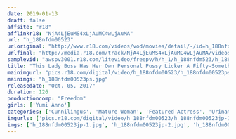 ```yaml
---
date: 2019-01-13
draft: false
affsite: "r18"
afflinkr18: "NjA4LjEuMS4xLjAuMC4wLjAuMA"
url: "h_188nfdm00523"
urloriginal: "http://www.r18.com/videos/vod/movies/detail/-/id=h_188nfdm00523"
urlfinal: "http://media.r18.com/track/NjA4LjEuMS4xLjAuMC4wLjAuMA/videos/vod/movies/detail/-/id=h_188nfdm00523"
samplevid: "awspv3001.r18.com/litevideo/freepv/h/h_1/h_188nfdm523/h_188nfdm523_dmb_w.mp4"
title: "This Lady Boss Has Her Own Personal Pussy Licker A Fifty-Something Lady Is Making Him Lick Her Unwashed Pussy To Her Heart's Content Yumi Anno"
mainimgurl: "pics.r18.com/digital/video/h_188nfdm00523/h_188nfdm00523ps.jpg"
mainimgs: "h_188nfdm00523ps.jpg"
releasedate: "Oct. 05, 2017"
duration: 126
productioncomp: "Freedom"
girls: ['Yumi Anno']
categories: ['Cunnilingus', 'Mature Woman', 'Featured Actress', 'Urination', 'Face Sitting', 'Masochist Man', 'Hi-Def']
imgurls: ['pics.r18.com/digital/video/h_188nfdm00523/h_188nfdm00523jp-1.jpg', 'pics.r18.com/digital/video/h_188nfdm00523/h_188nfdm00523jp-2.jpg', 'pics.r18.com/digital/video/h_188nfdm00523/h_188nfdm00523jp-3.jpg', 'pics.r18.com/digital/video/h_188nfdm00523/h_188nfdm00523jp-4.jpg', 'pics.r18.com/digital/video/h_188nfdm00523/h_188nfdm00523jp-5.jpg', 'pics.r18.com/digital/video/h_188nfdm00523/h_188nfdm00523jp-6.jpg', 'pics.r18.com/digital/video/h_188nfdm00523/h_188nfdm00523jp-7.jpg', 'pics.r18.com/digital/video/h_188nfdm00523/h_188nfdm00523jp-8.jpg', 'pics.r18.com/digital/video/h_188nfdm00523/h_188nfdm00523jp-9.jpg', 'pics.r18.com/digital/video/h_188nfdm00523/h_188nfdm00523jp-10.jpg', 'pics.r18.com/digital/video/h_188nfdm00523/h_188nfdm00523jp-11.jpg', 'pics.r18.com/digital/video/h_188nfdm00523/h_188nfdm00523jp-12.jpg', 'pics.r18.com/digital/video/h_188nfdm00523/h_188nfdm00523jp-13.jpg', 'pics.r18.com/digital/video/h_188nfdm00523/h_188nfdm00523jp-14.jpg', 'pics.r18.com/digital/video/h_188nfdm00523/h_188nfdm00523jp-15.jpg', 'pics.r18.com/digital/video/h_188nfdm00523/h_188nfdm00523jp-16.jpg', 'pics.r18.com/digital/video/h_188nfdm00523/h_188nfdm00523jp-17.jpg', 'pics.r18.com/digital/video/h_188nfdm00523/h_188nfdm00523jp-18.jpg', 'pics.r18.com/digital/video/h_188nfdm00523/h_188nfdm00523jp-19.jpg', 'pics.r18.com/digital/video/h_188nfdm00523/h_188nfdm00523jp-20.jpg']
imgs: ['h_188nfdm00523jp-1.jpg', 'h_188nfdm00523jp-2.jpg', 'h_188nfdm00523jp-3.jpg', 'h_188nfdm00523jp-4.jpg', 'h_188nfdm00523jp-5.jpg', 'h_188nfdm00523jp-6.jpg', 'h_188nfdm00523jp-7.jpg', 'h_188nfdm00523jp-8.jpg', 'h_188nfdm00523jp-9.jpg', 'h_188nfdm00523jp-10.jpg', 'h_188nfdm00523jp-11.jpg', 'h_188nfdm00523jp-12.jpg', 'h_188nfdm00523jp-13.jpg', 'h_188nfdm00523jp-14.jpg', 'h_188nfdm00523jp-15.jpg', 'h_188nfdm00523jp-16.jpg', 'h_188nfdm00523jp-17.jpg', 'h_188nfdm00523jp-18.jpg', 'h_188nfdm00523jp-19.jpg', 'h_188nfdm00523jp-20.jpg']
---
```

